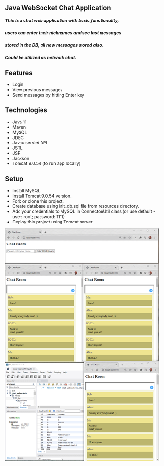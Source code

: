 ## Java WebSocket Chat Application

##### This is a chat web application with basic functionality, 
##### users can enter their nicknames and see last messages   
##### stored in the DB, all new messages stored also.
##### Could be utilized as network chat.

## Features
- Login
- View previous messages
- Send messages by hitting Enter key

## Technologies
- Java 11
- Maven
- MySQL
- JDBC
- Javax servlet API
- JSTL
- JSP
- Jackson
- Tomcat 9.0.54 (to run app locally)

## Setup
- Install MySQL.
- Install Tomcat 9.0.54 version.
- Fork or clone this project.
- Create database using init_db.sql file from resources directory.
- Add your credentials to MySQL in ConnectonUtil class (or use default - user: root; password: 1111)
- Deploy this project using Tomcat server.

![img.png](img.png)